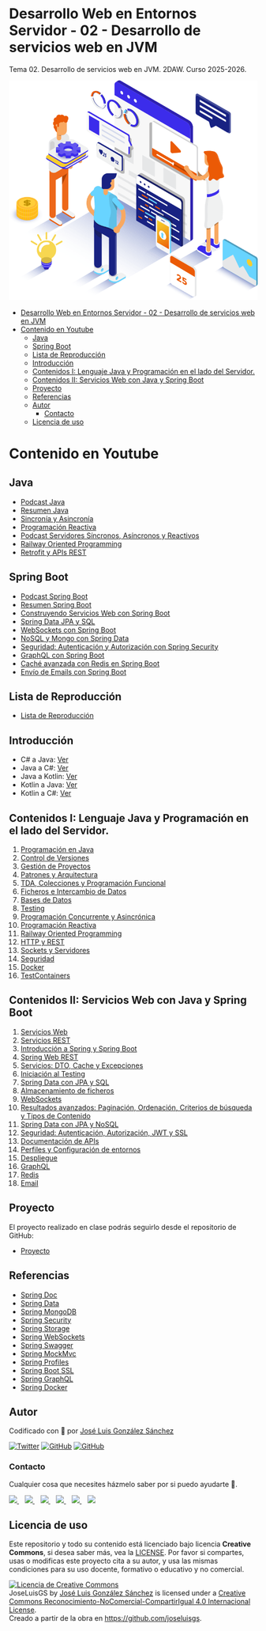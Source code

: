 # Desarrollo Web en Entornos Servidor - 02 - Desarrollo de servicios web en JVM

Tema 02. Desarrollo de servicios web en JVM. 2DAW. Curso 2025-2026.

![imagen](https://github.com/joseluisgs/DesarrolloWebEntornosServidor-00-2023-2024/raw/master/images/servicios.png)
- [Desarrollo Web en Entornos Servidor - 02 - Desarrollo de servicios web en JVM](#desarrollo-web-en-entornos-servidor---02---desarrollo-de-servicios-web-en-jvm)
- [Contenido en Youtube](#contenido-en-youtube)
  - [Java](#java)
  - [Spring Boot](#spring-boot)
  - [Lista de Reproducción](#lista-de-reproducción)
  - [Introducción](#introducción)
  - [Contenidos I: Lenguaje Java y Programación en el lado del Servidor.](#contenidos-i-lenguaje-java-y-programación-en-el-lado-del-servidor)
  - [Contenidos II: Servicios Web con Java y Spring Boot](#contenidos-ii-servicios-web-con-java-y-spring-boot)
  - [Proyecto](#proyecto)
  - [Referencias](#referencias)
  - [Autor](#autor)
    - [Contacto](#contacto)
  - [Licencia de uso](#licencia-de-uso)


# Contenido en Youtube

## Java
- [Podcast Java](https://youtu.be/LSrQzZ9j5UI)
- [Resumen Java](https://youtu.be/kzRO1HZ6EiY)
- [Sincronía y Asincronía](https://youtu.be/gv4k_ZbY_OM)
- [Programación Reactiva](https://youtu.be/dWQ_rj11Mw4)
- [Podcast Servidores Síncronos, Asíncronos y Reactivos](https://youtu.be/s-7fkrlg7cE)
- [Railway Oriented Programming](https://youtu.be/kiCIgkgk2cA)
- [Retrofit y APIs REST](https://youtu.be/b6aFf9LsPnI)

## Spring Boot
- [Podcast Spring Boot](https://youtu.be/HvWx4jJmAsU)
- [Resumen Spring Boot](https://youtu.be/p_pT95ekaa4)
- [Construyendo Servicios Web con Spring Boot](https://youtu.be/oat9HhL2Nvc)
- [Spring Data JPA y SQL](https://youtu.be/teZSHyXWLzs)
- [WebSockets con Spring Boot](https://youtu.be/QyOSZc2g8fQ)
- [NoSQL y Mongo con Spring Data](https://youtu.be/HBAxD8--R-s)
- [Seguridad: Autenticación y Autorización con Spring Security](https://youtu.be/0AQUKy0CVPc)
- [GraphQL con Spring Boot](https://youtu.be/c_aNuF8oBVM) 
- [Caché avanzada con Redis en Spring Boot](https://youtu.be/wk3_8ktYgKQ)
- [Envío de Emails con Spring Boot](https://youtu.be/RFidXHt0cmc)

## Lista de Reproducción
- [Lista de Reproducción](https://www.youtube.com/watch?v=tlRgLmopS1g&list=PLGIH-7eZDbVzq51Vk4XHAgQ4fTHZVTLRl)

## Introducción
- C# a Java: [Ver](./intro/00-CsharpToJava.md)
- Java a C#: [Ver](./intro/00-JavaToCsharp.md)
- Java a Kotlin: [Ver](./intro/00-JavaToKotlin.md)
- Kotlin a Java: [Ver](./intro/00-KotlinToJava.md)
- Kotlin a C#: [Ver](./intro/00-KotlinToCsharp.md)

## Contenidos I: Lenguaje Java y Programación en el lado del Servidor.
1. [Programación en Java](./java/00-Java.md)
2. [Control de Versiones](./java/01-ControlVersiones.md)
3. [Gestión de Proyectos](./java/02-GestionProyectos.md)
4. [Patrones y Arquitectura](./java/03-PatronesArquitectura.md)
5. [TDA, Colecciones y Programación Funcional](./java/04-TDAColeccionesFuncional.md)
6. [Ficheros e Intercambio de Datos](./java/05-FicherosIntercambio.md)
7. [Bases de Datos](./java/06-BBDD.md)
8. [Testing](./java/07-Testing.md)
9. [Programación Concurrente y Asincrónica](./java/08-ConcurrenciaAsincronia.md)
10. [Programación Reactiva](./java/09-ProgReactiva.md)
11. [Railway Oriented Programming](./java/10-ROP.md)
12. [HTTP y REST](./java/11-HTTP_REST.md)
13. [Sockets y Servidores](./java/12-Sockets.md)
14. [Seguridad](./java/13-Seguridad.md)
15. [Docker](./java/14-Docker.md)
16. [TestContainers](./java/15-TestContainers.md)

## Contenidos II: Servicios Web con Java y Spring Boot
1. [Servicios Web](./springboot/01-ServiciosWeb.md)
2. [Servicios REST](./springboot/02-REST.md)
3. [Introducción a Spring y Spring Boot](./springboot/03-Spring.md)
4. [Spring Web REST](./springboot/04-SpringWebRest.md)
5. [Servicios: DTO, Cache y Excepciones](./springboot/05-Servicios.md)
6. [Iniciación al Testing](./springboot/06-Testing.md)
7. [Spring Data con JPA y SQL](./springboot/07-SpringDataJPASQL.md)
8. [Almacenamiento de ficheros](./springboot/08-AlmacenamientoFicheros.md)
9. [WebSockets](./springboot/09-WebSockets.md)
10. [Resultados avanzados: Paginación, Ordenación, Criterios de búsqueda y Tipos de Contenido](./springboot/10-ResultadosAvazados.md)
11. [Spring Data con JPA y NoSQL](./springboot/11-SpringDataJPANoSQL.md)
12. [Seguridad: Autenticación, Autorización, JWT y SSL](./springboot/13-Seguridad.md)
13. [Documentación de APIs](./springboot/14-Documentacion.md)
14. [Perfiles y Configuración de entornos](./springboot/15-Perfiles.md)
15. [Despliegue](./springboot/16-Despliegue.md)
16. [GraphQL](./springboot/17-GraphQL.md)
17. [Redis](./springboot/18-Redis.md)
18. [Email](./springboot/19-Email.md)

## Proyecto
El proyecto realizado en clase podrás seguirlo desde el repositorio de GitHub:
- [Proyecto](https://github.com/joseluisgs/DesarrolloWebEntornosServidor-02-Proyecto-SpringBoot)


## Referencias
- [Spring Doc](https://docs.spring.io/spring-framework/reference/index.html)
- [Spring Data](https://spring.io/projects/spring-data-jpa)
- [Spring MongoDB](https://spring.io/guides/gs/accessing-data-mongodb)
- [Spring Security](https://spring.io/projects/spring-security)
- [Spring Storage](https://spring.io/guides/gs/uploading-files/)
- [Spring WebSockets](https://docs.spring.io/spring-framework/reference/web/websocket.html)
- [Spring Swagger](https://springdoc.org/)
- [Spring MockMvc](https://docs.spring.io/spring-framework/reference/testing/spring-mvc-test-framework.html)
- [Spring Profiles](https://docs.spring.io/spring-boot/docs/current/reference/html/features.html#features.profiles)
- [Spring Boot SSL](https://docs.spring.io/spring-boot/docs/current/reference/html/features.html#features.ssl)
- [Spring GraphQL](https://spring.io/guides/gs/graphql-server)
- [Spring Docker](https://docs.spring.io/spring-boot/docs/current/reference/html/container-images.html#container-images.dockerfiles)

## Autor

Codificado con :sparkling_heart: por [José Luis González Sánchez](https://twitter.com/JoseLuisGS_)

[![Twitter](https://img.shields.io/twitter/follow/JoseLuisGS_?style=social)](https://twitter.com/JoseLuisGS_)
[![GitHub](https://img.shields.io/github/followers/joseluisgs?style=social)](https://github.com/joseluisgs)
[![GitHub](https://img.shields.io/github/stars/joseluisgs?style=social)](https://github.com/joseluisgs)

### Contacto

<p>
  Cualquier cosa que necesites házmelo saber por si puedo ayudarte 💬.
</p>
<p>
 <a href="https://joseluisgs.dev" target="_blank">
        <img src="https://joseluisgs.github.io/img/favicon.png" 
    height="30">
    </a>  &nbsp;&nbsp;
    <a href="https://github.com/joseluisgs" target="_blank">
        <img src="https://distreau.com/github.svg" 
    height="30">
    </a> &nbsp;&nbsp;
        <a href="https://twitter.com/JoseLuisGS_" target="_blank">
        <img src="https://i.imgur.com/U4Uiaef.png" 
    height="30">
    </a> &nbsp;&nbsp;
    <a href="https://www.linkedin.com/in/joseluisgonsan" target="_blank">
        <img src="https://upload.wikimedia.org/wikipedia/commons/thumb/c/ca/LinkedIn_logo_initials.png/768px-LinkedIn_logo_initials.png" 
    height="30">
    </a>  &nbsp;&nbsp;
    <a href="https://g.dev/joseluisgs" target="_blank">
        <img loading="lazy" src="https://googlediscovery.com/wp-content/uploads/google-developers.png" 
    height="30">
    </a>  &nbsp;&nbsp;
<a href="https://www.youtube.com/@joseluisgs" target="_blank">
        <img loading="lazy" src="https://upload.wikimedia.org/wikipedia/commons/e/ef/Youtube_logo.png" 
    height="30">
    </a>  
</p>

## Licencia de uso

Este repositorio y todo su contenido está licenciado bajo licencia **Creative Commons**, si desea saber más, vea
la [LICENSE](https://joseluisgs.dev/docs/license/). Por favor si compartes, usas o modificas este proyecto cita a su
autor, y usa las mismas condiciones para su uso docente, formativo o educativo y no comercial.

<a rel="license" href="http://creativecommons.org/licenses/by-nc-sa/4.0/"><img alt="Licencia de Creative Commons" style="border-width:0" src="https://i.creativecommons.org/l/by-nc-sa/4.0/88x31.png" /></a><br /><span xmlns:dct="http://purl.org/dc/terms/" property="dct:title">
JoseLuisGS</span>
by <a xmlns:cc="http://creativecommons.org/ns#" href="https://joseluisgs.dev/" property="cc:attributionName" rel="cc:attributionURL">
José Luis González Sánchez</a> is licensed under
a <a rel="license" href="http://creativecommons.org/licenses/by-nc-sa/4.0/">Creative Commons
Reconocimiento-NoComercial-CompartirIgual 4.0 Internacional License</a>.<br />Creado a partir de la obra
en <a xmlns:dct="http://purl.org/dc/terms/" href="https://github.com/joseluisgs" rel="dct:source">https://github.com/joseluisgs</a>.